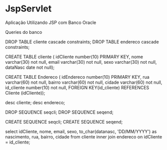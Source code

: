 # JspServlet
Aplicação Utilizando JSP com Banco Oracle


Queries do banco


DROP TABLE cliente cascade constraints;
DROP TABLE endereco cascade constraints;

CREATE TABLE cliente (
  idCliente   number(10)  PRIMARY KEY,
  nome    varchar(30) not null,
  email     varchar(30) not null,
  sexo    varchar(30) not null,
  dataNasc  date    not null);

CREATE TABLE Endereco (
  idEndereco  number(10)  PRIMARY KEY,
  rua     varchar(60) not null,
  bairro    varchar(60) not null,
  cidade    varchar(60) not null, 
  id_cliente  number(10)  not null,
  FOREIGN KEY(id_cliente) REFERENCES Cliente (idCliente));

desc cliente;
desc endereco;

DROP SEQUENCE seqcli;
DROP SEQUENCE seqend;

CREATE SEQUENCE seqcli;
CREATE SEQUENCE seqend;

select idCliente,
       nome,
       email,
       sexo,
       to_char(datanasc, 'DD/MM/YYYY') as nascimento,
       rua,
       bairro,
       cidade
  from cliente
 inner join endereco
    on idCliente = id_cliente;



